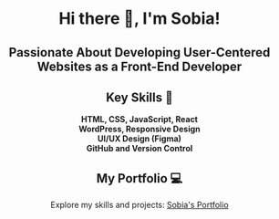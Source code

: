 <div align="center">

# Hi there 👋, I'm Sobia!

<h2>Passionate About Developing User-Centered Websites as a Front-End Developer</h2>


## Key Skills 🌟
<p align="center">
  <strong>HTML, CSS, JavaScript, React</strong><br>
  <strong>WordPress, Responsive Design</strong><br>
  <strong>UI/UX Design (Figma)</strong><br>
  <strong>GitHub and Version Control</strong>
</p>

## My Portfolio 💻
Explore my skills and projects: [Sobia's Portfolio](https://sobia-portfolio.netlify.app)


</div>




